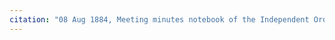 ```yaml
---
citation: "08 Aug 1884, Meeting minutes notebook of the Independent Order of Good Templars, High Bridge Lodge No. 296, Tompkins County History Center, Ithaca NY."
---
```



